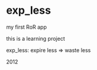 exp_less
========

my first RoR app

this is a learning project

exp_less: expire less => waste less

2012
